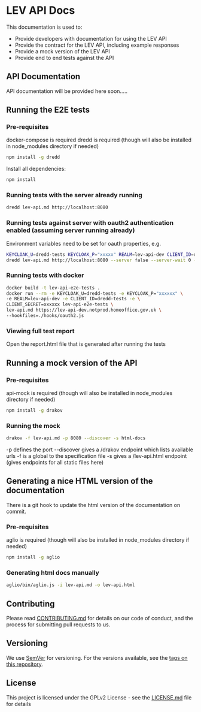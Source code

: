 # LEV API Docs

This documentation is used to:
- Provide developers with documentation for using the LEV API
- Provide the contract for the LEV API, including example responses
- Provide a mock version of the LEV API
- Provide end to end tests against the API

## API Documentation
API documentation will be provided here soon.....

## Running the E2E tests

### Pre-requisites
docker-compose is required
dredd is required (though will also be installed in node_modules directory if needed)
```bash
npm install -g dredd
```

Install all dependencies:
```bash
npm install
```

### Running tests with the server already running
```bash
dredd lev-api.md http://localhost:8080 
```

### Running tests against server with oauth2 authentication enabled (assuming server running already)
Environment variables need to be set for oauth properties, e.g.
```bash
KEYCLOAK_U=dredd-tests KEYCLOAK_P="xxxxx" REALM=lev-api-dev CLIENT_ID=dredd-tests CLIENT_SECRET=xxxxxx \
dredd lev-api.md http://localhost:8080 --server false --server-wait 0 --hookfiles=./hooks/oauth2.js
```

### Running tests with docker
```bash
docker build -t lev-api-e2e-tests .
docker run --rm -e KEYCLOAK_U=dredd-tests -e KEYCLOAK_P="xxxxxx" \
-e REALM=lev-api-dev -e CLIENT_ID=dredd-tests -e \
CLIENT_SECRET=xxxxxx lev-api-e2e-tests \
lev-api.md https://lev-api-dev.notprod.homeoffice.gov.uk \
--hookfiles=./hooks/oauth2.js
```

### Viewing full test report
Open the report.html file that is generated after running the tests

## Running a mock version of the API

### Pre-requisites
api-mock is required (though will also be installed in node_modules directory if needed)
```bash
npm install -g drakov
```

### Running the mock
```bash
drakov -f lev-api.md -p 8080 --discover -s html-docs
```

-p defines the port
--discover gives a /drakov endpoint which lists available urls
-f is a global to the specification file
-s gives a /lev-api.html endpoint (gives endpoints for all static files here)

## Generating a nice HTML version of the documentation
There is a git hook to update the html version of the documentation on commit.

### Pre-requisites
aglio is required (though will also be installed in node_modules directory if needed)
```bash
npm install -g aglio
```

### Generating html docs manually
```bash
aglio/bin/aglio.js -i lev-api.md -o lev-api.html
```

## Contributing

Please read [CONTRIBUTING.md](CONTRIBUTING.md) for details on our code of conduct, and the process for submitting pull requests to us.

## Versioning

We use [SemVer](http://semver.org/) for versioning. For the versions available, see the [tags on this repository](https://github.com/your/project/tags).

## License

This project is licensed under the GPLv2 License - see the [LICENSE.md](LICENSE.md) file for details
